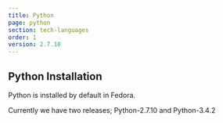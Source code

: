 ```yaml
---
title: Python
page: python
section: tech-languages
order: 1
version: 2.7.10
---
```


## Python Installation

Python is installed by default in Fedora.

Currently we have two releases; Python-2.7.10 and Python-3.4.2

